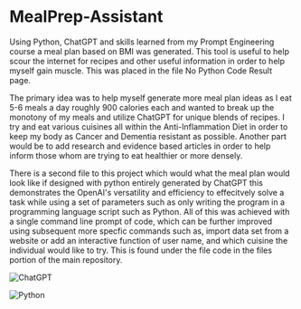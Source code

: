 # MealPrep-Assistant
Using Python, ChatGPT and skills learned from my Prompt Engineering course a meal plan based on BMI was generated. This tool is useful to help scour the internet for recipes and other useful information in order to help myself gain muscle. This was placed in the file No Python Code Result page.


The primary idea was to help myself generate more meal plan ideas as I eat 5-6 meals a day roughly 900 calories each and wanted to break up the monotony of my meals and utilize ChatGPT for unique blends of recipes. I try and eat various cuisines all within the Anti-Inflammation Diet in order to keep my body as Cancer and Dementia resistant as possible. Another part would be to add research and evidence based articles in order to help inform those whom are trying to eat healthier or more densely. 

There is a second file to this project which would what the meal plan would look like if designed with python entirely generated by ChatGPT this demonstrates the OpenAI's versatility and efficiency to effecitvely solve a task while using a set of parameters such as only writing the program in a programming language script such as Python. All of this was achieved with a single command line prompt of code, which can be further improved using subsequent more specfic commands such as, import data set from a website or add an interactive function of user name, and which cuisine the individual would like to try.  This is found under the file code in the files portion of the main repository.


![ChatGPT](https://img.shields.io/badge/chatGPT-74aa9c?style=for-the-badge&logo=openai&logoColor=white)


![Python](https://img.shields.io/badge/python-3670A0?style=for-the-badge&logo=python&logoColor=ffdd54) 
